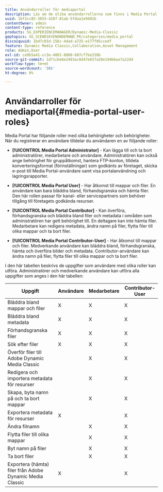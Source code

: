 ```yaml
---
title: Användarroller för mediaportal
description: Läs om de olika användarrollerna som finns i Media Portal i Adobe Dynamic Media Classic.
uuid: 1bf2cc85-3655-428f-81ab-5fdaa1e9401b
contentOwner: admin
content-type: reference
products: SG_EXPERIENCEMANAGER/Dynamic-Media-Classic
geptopics: SG_SCENESEVENONDEMAND_PK/categories/media_portal
discoiquuid: 1bd7cb5d-156c-4dad-a725-e177f05ccedf
feature: Dynamic Media Classic,Collaboration,Asset Management
role: Admin,User
exl-id: ce9b5a41-cc3e-4801-8080-607cf7be338b
source-git-commit: 1d71cbe6e2493ac8d47e837a20e194b6ae7a22d4
workflow-type: tm+mt
source-wordcount: '301'
ht-degree: 0%

---
```


# Användarroller för mediaportal{#media-portal-user-roles}

Media Portal har följande roller med olika behörigheter och behörigheter. När du registrerar en användare tilldelar du användaren en av följande roller:

* **[!UICONTROL Media Portal Administrator]** - Kan lägga till och ta bort administratörer, medarbetare och användare. Administratören kan också ange behörighet för gruppåtkomst, hantera FTP-konton, tilldela konverteringsformat (förinställningar) som godkänts av företaget, skicka e-post till Media Portal-användare samt visa portalanvändning och lagringsrapporter.

* **[!UICONTROL Media Portal User]** - Har åtkomst till mappar och filer. En användare kan bara bläddra bland, förhandsgranska och hämta filer. Den här rollen passar för kanal- eller servicepartners som behöver tillgång till företagets godkända resurser.

* **[!UICONTROL Media Portal Contributor]** - Kan överföra, förhandsgranska och bläddra bland filer och metadata i områden som administratören har gett behörighet till. En deltagare kan inte hämta filer. Medarbetare kan redigera metadata, ändra namn på filer, flytta filer till olika mappar och ta bort filer.

* **[!UICONTROL Media Portal Contributor-User]** - Har åtkomst till mappar och filer. Medverkande användare kan bläddra bland, förhandsgranska, hämta och överföra bilder och metadata. Contributor-användare kan ändra namn på filer, flytta filer till olika mappar och ta bort filer.

I den här tabellen beskrivs de uppgifter som användare med olika roller kan utföra. Administratörer och medverkande användare kan utföra alla uppgifter som anges i den här tabellen:

| Uppgift | Användare | Medarbetare | Contributor-User |
| --- | --- | --- | --- |
| Bläddra bland mappar och filer | X | X | X |
| Bläddra bland metadata | X | X | X |
| Förhandsgranska filer | X | X | X |
| Sök efter filer | X | X | X |
| Överför filer till Adobe Dynamic Media Classic |  | X | X |
| Redigera och importera metadata för resurser |  | X | X |
| Skapa, byta namn på och ta bort mappar |  | X | X |
| Exportera metadata för resurser | X |  | X |
| Ändra filnamn |  | X | X |
| Flytta filer till olika mappar |  | X | X |
| Byt namn på filer |  | X | X |
| Ta bort filer |  | X | X |
| Exportera (hämta) filer från Adobe Dynamic Media Classic | X |  | X |
